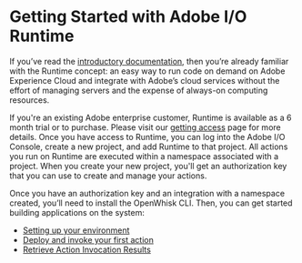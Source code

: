 # Getting Started with Adobe I/O Runtime

If you&rsquo;ve read the [introductory documentation](../overview/what_is_runtime.md), then you&rsquo;re already familiar with the Runtime concept: an easy way to run code on demand on Adobe Experience Cloud and integrate with Adobe&rsquo;s cloud services without the effort of managing servers and the expense of always-on computing resources.  

If you're an existing Adobe enterprise customer, Runtime is available as a 6 month trial or to purchase. Please visit our [getting access](../overview/getting_access.md) page for more details. Once you have access to Runtime, you can log into the Adobe I/O Console, create a new project, and add Runtime to that project. All actions you run on Runtime are executed within a namespace associated with a project. When you create your new project, you'll get an authorization key that you can use to create and manage your actions.

Once you have an authorization key and an integration with a namespace created, you&rsquo;ll need to install the OpenWhisk CLI. Then, you can get started building applications on the system:

* [Setting up your environment](setup.md)
* [Deploy and invoke your first action](deploy.md)
* [Retrieve Action Invocation Results](activations.md)
